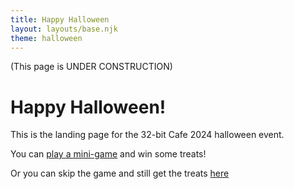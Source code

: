 ```yaml
---
title: Happy Halloween
layout: layouts/base.njk
theme: halloween
---
```


(This page is UNDER CONSTRUCTION)

# Happy Halloween!

This is the landing page for the 32-bit Cafe 2024 halloween event.

You can [play a mini-game](/events/2024/halloween/game/) and win some treats!

Or you can skip the game and still get the treats [here](/events/2024/halloween/treats/)
